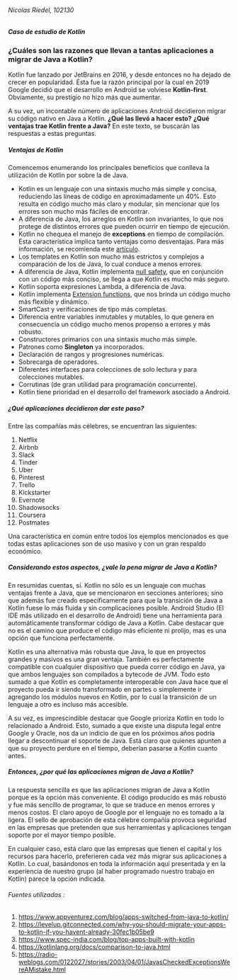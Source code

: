 ###### Nicolas Riedel, 102130
##### Caso de estudio de Kotlin

### ¿Cuáles son las razones que llevan a tantas aplicaciones a migrar de Java a Kotlin?

Kotlin fue lanzado por JetBrains en 2016, y desde entonces no ha dejado de crecer en popularidad. Ésta fue la razón principal por la cual en 2019 Google decidió que el desarrollo en Android se volviese **Kotlin-first**. Obviamente, su prestigio no hizo más que aumentar.

A su vez, un incontable número de aplicaciones Android decidieron migrar su código nativo en Java a Kotlin. **¿Qué las llevó a hacer esto?** **¿Qué ventajas trae Kotlin frente a Java?** En este texto, se buscarán las respuestas a estas preguntas.

##### Ventajas de Kotlin
Comencemos enumerando los principales beneficios que conlleva la utilización de Kotlin por sobre la de Java.
* Kotlin es un lenguaje con una sintaxis mucho más simple y concisa, reduciendo las líneas de código en aproximadamente un 40%. Esto resulta en código mucho más claro y modular, sin mencionar que los errores son mucho más fáciles de encontrar.
* A diferencia de Java, los arreglos en Kotlin son invariantes, lo que nos protege de distintos errores que pueden ocurrir en tiempo de ejecución.
* Kotlin no chequea el manejo de **exceptions** en tiempo de compilación. Esta característica implica tanto ventajas como desventajas. Para más información, se recomienda este [artículo](https://radio-weblogs.com/0122027/stories/2003/04/01/JavasCheckedExceptionsWereAMistake.html).
* Los templates en Kotlin son mucho más estrictos y complejos a comparación de los de Java, lo cual conduce a menos errores.
* A diferencia de Java, Kotlin implementa [null safety](https://kotlinlang.org/docs/null-safety.html), que en conjunción con un código más conciso, se llega a que Kotlin es mucho más seguro.
* Kotlin soporta expresiones Lambda, a diferencia de Java.
* Kotlin implementa [Extension functions](https://kotlinlang.org/docs/extensions.html), que nos brinda un código mucho más flexible y dinámico.
* SmartCast y verificaciones de tipo más completas.
* Diferencia entre variables inmutables y mutables, lo que genera en consecuencia un código mucho menos propenso a errores y más robusto.
* Constructores primarios con una sintaxis mucho más simple.
* Patrones como **Singleton** ya incorporados.
* Declaración  de rangos y progresiones numéricas.
* Sobrecarga de operadores.
* Diferentes interfaces para colecciones de solo lectura y para colecciones mutables.
* Corrutinas (de gran utilidad para programación concurrente).
* Kotlin tiene prioridad en el desarrollo del framework asociado a Android.

##### ¿Qué aplicaciones decidieron dar este paso?

Entre las compañías más célebres, se encuentran las siguientes:

1. Netflix
2. Airbnb
3. Slack
4. Tinder
5. Uber
6. Pinterest
7. Trello
8. Kickstarter
9. Evernote
10. Shadowsocks
11. Coursera
12. Postmates

Una característica en común entre todos los ejemplos mencionados es que todas estas aplicaciones son de uso masivo y con un gran respaldo económico.

##### Considerando estos aspectos, ¿vale la pena migrar de Java a Kotlin?

En resumidas cuentas, sí. Kotlin no sólo es un lenguaje con muchas ventajas frente a Java, que se mencionaron en secciones anteriores; sino que además fue creado específicamente para que la transición de Java a Kotlin fuese lo más fluida y sin complicaciones posible. Android Studio (El IDE más utilizado en el desarrollo de Android) tiene una herramienta para automáticamente transformar código de Java a Kotlin. Cabe destacar que no es el camino que produce el código más eficiente ni prolijo, mas es una opción que funciona perfectamente.

Kotlin es una alternativa más robusta que Java, lo que en proyectos grandes y masivos es una gran ventaja. También es perfectamente compatible con cualquier dispositivo que pueda correr código en Java, ya que ambos lenguajes son compilados a bytecode de JVM. Todo esto sumado a que Kotlin es completamente interoperable con Java hace que el proyecto pueda ir siendo transformado en partes o simplemente ir agregando los módulos nuevos en Kotlin, por lo cual la transición de un lenguaje a otro es incluso más accesible.

A su vez, es imprescindible destacar que Google prioriza Kotlin en todo lo relacionado a Android. Esto, sumado a que existe una disputa legal entre Google y Oracle, nos da un indicio de que en los próximos años podría llegar a descontinuar el soporte de Java. Está claro que quienes apunten a que su proyecto perdure en el tiempo, deberían pasarse a Kotlin cuanto antes.

##### Entonces, ¿por qué las aplicaciones migran de Java a Kotlin?
La respuesta sencilla es que las aplicaciones migran de Java a Kotlin porque es la opción más conveniente. El código producido es más robusto y fue más sencillo de programar, lo que se traduce en menos errores y menos costos. El claro apoyo de Google por el lenguaje no es tomado a la ligera. El sello de aprobación de esta célebre compañía provoca seguridad en las empresas que pretenden que sus herramientas y aplicaciones tengan soporte por el mayor tiempo posible.

En cualquier caso, está claro que las empresas que tienen el capital y los recursos para hacerlo, preferieren cada vez más migrar sus aplicaciones a Kotlin. Lo cual, basándonos en toda la información aquí presentada y en la experiencia de nuestro grupo (al haber programado nuestro trabajo en Kotlin) parece la opción indicada.

###### Fuentes utilizadas :
1. https://www.appventurez.com/blog/apps-switched-from-java-to-kotlin/
2. https://levelup.gitconnected.com/why-you-should-migrate-your-apps-to-kotlin-if-you-havent-already-30fec1b05be9
3. https://www.spec-india.com/blog/top-apps-built-with-kotlin
4. https://kotlinlang.org/docs/comparison-to-java.html
5. https://radio-weblogs.com/0122027/stories/2003/04/01/JavasCheckedExceptionsWereAMistake.html